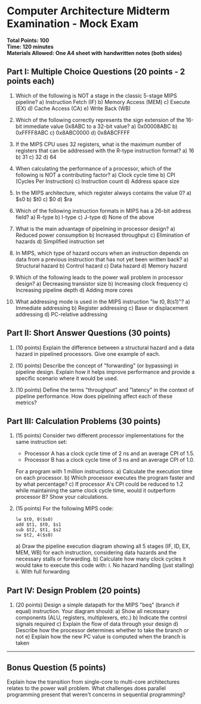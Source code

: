 # Computer Architecture Midterm Examination - Mock Exam

**Total Points: 100**  
**Time: 120 minutes**  
**Materials Allowed: One A4 sheet with handwritten notes (both sides)**

## Part I: Multiple Choice Questions (20 points - 2 points each)

1. Which of the following is NOT a stage in the classic 5-stage MIPS pipeline?
   a) Instruction Fetch (IF)
   b) Memory Access (MEM)
   c) Execute (EX)
   d) Cache Access (CA)
   e) Write Back (WB)

2. Which of the following correctly represents the sign extension of the 16-bit immediate value 0x8ABC to a 32-bit value?
   a) 0x00008ABC
   b) 0xFFFF8ABC
   c) 0x8ABC0000
   d) 0x8ABCFFFF

3. If the MIPS CPU uses 32 registers, what is the maximum number of registers that can be addressed with the R-type instruction format?
   a) 16
   b) 31
   c) 32
   d) 64

4. When calculating the performance of a processor, which of the following is NOT a contributing factor?
   a) Clock cycle time
   b) CPI (Cycles Per Instruction)
   c) Instruction count
   d) Address space size

5. In the MIPS architecture, which register always contains the value 0?
   a) $s0
   b) $t0
   c) $0
   d) $ra

6. Which of the following instruction formats in MIPS has a 26-bit address field?
   a) R-type
   b) I-type
   c) J-type
   d) None of the above

7. What is the main advantage of pipelining in processor design?
   a) Reduced power consumption
   b) Increased throughput
   c) Elimination of hazards
   d) Simplified instruction set

8. In MIPS, which type of hazard occurs when an instruction depends on data from a previous instruction that has not yet been written back?
   a) Structural hazard
   b) Control hazard
   c) Data hazard
   d) Memory hazard

9. Which of the following leads to the power wall problem in processor design?
   a) Decreasing transistor size
   b) Increasing clock frequency
   c) Increasing pipeline depth
   d) Adding more cores

10. What addressing mode is used in the MIPS instruction "lw $t0, 8($s1)"?
    a) Immediate addressing
    b) Register addressing
    c) Base or displacement addressing
    d) PC-relative addressing

## Part II: Short Answer Questions (30 points)

1. (10 points) Explain the difference between a structural hazard and a data hazard in pipelined processors. Give one example of each.

2. (10 points) Describe the concept of "forwarding" (or bypassing) in pipeline design. Explain how it helps improve performance and provide a specific scenario where it would be used.

3. (10 points) Define the terms "throughput" and "latency" in the context of pipeline performance. How does pipelining affect each of these metrics?

## Part III: Calculation Problems (30 points)

1. (15 points) Consider two different processor implementations for the same instruction set:
   - Processor A has a clock cycle time of 2 ns and an average CPI of 1.5.
   - Processor B has a clock cycle time of 3 ns and an average CPI of 1.0.
   
   For a program with 1 million instructions:
   a) Calculate the execution time on each processor.
   b) Which processor executes the program faster and by what percentage?
   c) If processor A's CPI could be reduced to 1.2 while maintaining the same clock cycle time, would it outperform processor B? Show your calculations.

2. (15 points) For the following MIPS code:
   ```
   lw $t0, 0($s0)
   add $t1, $t0, $s1
   sub $t2, $t1, $s2
   sw $t2, 4($s0)
   ```
   a) Draw the pipeline execution diagram showing all 5 stages (IF, ID, EX, MEM, WB) for each instruction, considering data hazards and the necessary stalls or forwarding.
   b) Calculate how many clock cycles it would take to execute this code with:
      i. No hazard handling (just stalling)
      ii. With full forwarding

## Part IV: Design Problem (20 points)

1. (20 points) Design a simple datapath for the MIPS "beq" (branch if equal) instruction. Your diagram should:
   a) Show all necessary components (ALU, registers, multiplexers, etc.)
   b) Indicate the control signals required
   c) Explain the flow of data through your design
   d) Describe how the processor determines whether to take the branch or not
   e) Explain how the new PC value is computed when the branch is taken

---

## Bonus Question (5 points)

Explain how the transition from single-core to multi-core architectures relates to the power wall problem. What challenges does parallel programming present that weren't concerns in sequential programming?